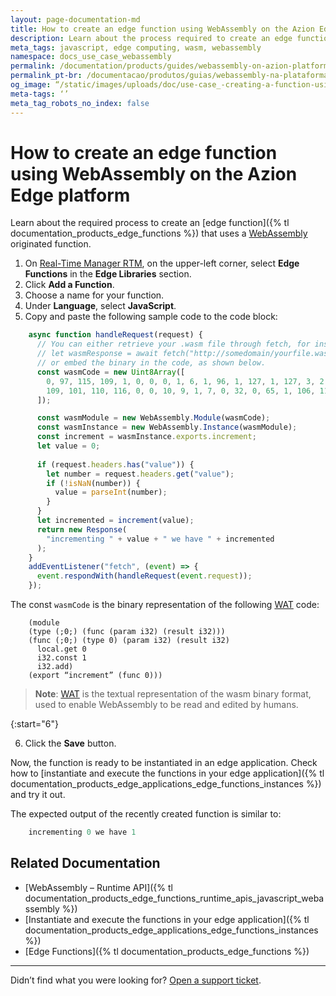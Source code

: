 ```yaml
---
layout: page-documentation-md
title: How to create an edge function using WebAssembly on the Azion Edge platform
description: Learn about the process required to create an edge function that uses a WebAssembly originated function.
meta_tags: javascript, edge computing, wasm, webassembly
namespace: docs_use_case_webassembly
permalink: /documentation/products/guides/webassembly-on-azion-platform/
permalink_pt-br: /documentacao/produtos/guias/webassembly-na-plataforma-azion/
og_image: “/static/images/uploads/doc/use-case_-creating-a-function-using-webassembly.png”
meta-tags: ‘’
meta_tag_robots_no_index: false
---
```


# How to create an edge function using WebAssembly on the Azion Edge platform

Learn about the required process to create an [edge function]({% tl documentation_products_edge_functions %}) that uses a [WebAssembly](https://webassembly.org/getting-started/developers-guide/) originated function.

1. On [Real-Time Manager RTM](https://manager.azion.com/), on the upper-left corner, select **Edge Functions** in the **Edge Libraries** section.
2. Click **Add a Function**.
3. Choose a name for your function.
4. Under **Language**, select **JavaScript**.
5. Copy and paste the following sample code to the code block:

```javascript
    async function handleRequest(request) {
      // You can either retrieve your .wasm file through fetch, for instance :
      // let wasmResponse = await fetch("http://somedomain/yourfile.wasm")
      // or embed the binary in the code, as shown below.
      const wasmCode = new Uint8Array([
        0, 97, 115, 109, 1, 0, 0, 0, 1, 6, 1, 96, 1, 127, 1, 127, 3, 2, 1, 0, 7, 13, 1, 9, 105, 110, 99, 114, 101,
        109, 101, 110, 116, 0, 0, 10, 9, 1, 7, 0, 32, 0, 65, 1, 106, 11,
      ]);

      const wasmModule = new WebAssembly.Module(wasmCode);
      const wasmInstance = new WebAssembly.Instance(wasmModule);
      const increment = wasmInstance.exports.increment;
      let value = 0;
  
      if (request.headers.has("value")) {
        let number = request.headers.get("value");
        if (!isNaN(number)) {
          value = parseInt(number);
        }
      }
      let incremented = increment(value);
      return new Response(
        "incrementing " + value + " we have " + incremented
      );
    }
    addEventListener("fetch", (event) => {
      event.respondWith(handleRequest(event.request));
    });
```

The const `wasmCode` is the binary representation of the following [WAT](https://developer.mozilla.org/en-US/docs/WebAssembly/Understanding_the_text_format) code:

```
    (module
    (type (;0;) (func (param i32) (result i32)))
    (func (;0;) (type 0) (param i32) (result i32)
      local.get 0
      i32.const 1
      i32.add)
    (export “increment” (func 0)))
```

> **Note**: [WAT](https://developer.mozilla.org/en-US/docs/WebAssembly/Understanding_the_text_format) is the textual representation of the wasm binary format, used to enable WebAssembly to be read and edited by humans.

{:start="6"}

6. Click the **Save** button.

Now, the function is ready to be instantiated in an edge application. Check how to [instantiate and execute the functions in your edge application]({% tl documentation_products_edge_applications_edge_functions_instances %}) and try it out.

The expected output of the recently created function is similar to:

```javascript
    incrementing 0 we have 1
```

## Related Documentation

- [WebAssembly – Runtime API]({% tl documentation_products_edge_functions_runtime_apis_javascript_webassembly %})
- [Instantiate and execute the functions in your edge application]({% tl documentation_products_edge_applications_edge_functions_instances %})
- [Edge Functions]({% tl documentation_products_edge_functions %})

---

Didn’t find what you were looking for? [Open a support ticket](https://tickets.azion.com/).
